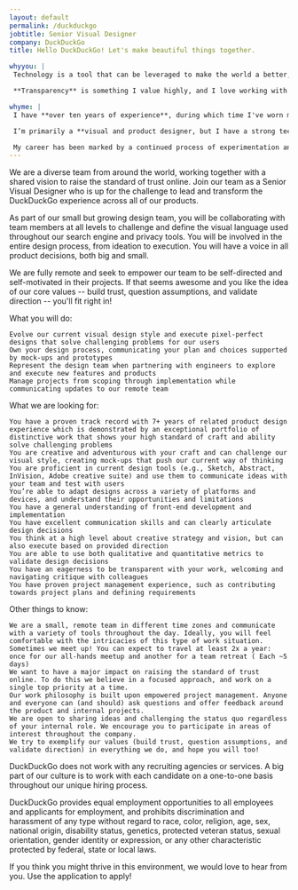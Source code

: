 ```yaml
---
layout: default
permalink: /duckduckgo
jobtitle: Senior Visual Designer
company: DuckDuckGo
title: Hello DuckDuckGo! Let's make beautiful things together.

whyyou: |
 Technology is a tool that can be leveraged to make the world a better, fairer, more equitable place. But as technology pays more and more attention to what we're doing, that data serves to benefit corporations, not people. I believe that individuals need to be able to manage their privacy online in order to be the beneficiaries of technology, and that **privacy is a right that everyone, regardless of technical ability, should be able to access**.

 **Transparency** is something I value highly, and I love working with people who are passionate about their work and their purpose. I'm a big fan of constructive criticism and would love to work with a team who'll challenge me to do my best work. Oh, and I love that you make yearly donations to organisations you think are worthwhile, and that you included Girl Develop It and Freedom of the Press Foundation amongst the recipients.

whyme: |
 I have **over ten years of experience**, during which time I've worn many different hats, spanning from research and product management, to visual design and branding, to prototyping and interaction design. My experience working remotely, both with clients and in an open-source context, means I have great written communication skills and can clearly articulate design decisions. My experience leading projects allows me to approach work in a strategic way, defining the vision, roadmap, and success metrics of a project. 

 I’m primarily a **visual and product designer, but I have a strong technical background** and a wide-ranging general knowledge that allows me to approach my work in a holistic way. I have extensive experience with Sketch, Invision, Adobe CS, Figma, Abstract and other design tools, as well as front-end development experience. I approach my work with a mobile-first perspective and have experience adapting designs for different devices. I've done quite a lot of customer interviews and comfortable planning and leading research studies—as well as pulling out actionable recommendations from all that qualitative data! I embrace a data-informed approach to my work but balance this with intuition in the pursuit of the best solution.

 My career has been marked by a continued process of experimentation and innovation, bringing new ideas to every project I join.
---
```


We are a diverse team from around the world, working together with a shared vision to raise the standard of trust online. Join our team as a Senior Visual Designer who is up for the challenge to lead and transform the DuckDuckGo experience across all of our products. 

As part of our small but growing design team, you will be collaborating with team members at all levels to challenge and define the visual language used throughout our search engine and privacy tools. You will be involved in the entire design process, from ideation to execution. You will have a voice in all product decisions, both big and small. 

We are fully remote and seek to empower our team to be self-directed and self-motivated in their projects. If that seems awesome and you like the idea of our core values -- build trust, question assumptions, and validate direction -- you'll fit right in!

 

What you will do:

    Evolve our current visual design style and execute pixel-perfect designs that solve challenging problems for our users
    Own your design process, communicating your plan and choices supported by mock-ups and prototypes
    Represent the design team when partnering with engineers to explore and execute new features and products
    Manage projects from scoping through implementation while communicating updates to our remote team

 

What we are looking for:

    You have a proven track record with 7+ years of related product design experience which is demonstrated by an exceptional portfolio of distinctive work that shows your high standard of craft and ability solve challenging problems
    You are creative and adventurous with your craft and can challenge our visual style, creating mock-ups that push our current way of thinking
    You are proficient in current design tools (e.g., Sketch, Abstract, InVision, Adobe creative suite) and use them to communicate ideas with your team and test with users
    You’re able to adapt designs across a variety of platforms and devices, and understand their opportunities and limitations
    You have a general understanding of front-end development and implementation
    You have excellent communication skills and can clearly articulate design decisions
    You think at a high level about creative strategy and vision, but can also execute based on provided direction
    You are able to use both qualitative and quantitative metrics to validate design decisions
    You have an eagerness to be transparent with your work, welcoming and navigating critique with colleagues
    You have proven project management experience, such as contributing towards project plans and defining requirements

 

Other things to know:

    We are a small, remote team in different time zones and communicate with a variety of tools throughout the day. Ideally, you will feel comfortable with the intricacies of this type of work situation.
    Sometimes we meet up! You can expect to travel at least 2x a year: once for our all-hands meetup and another for a team retreat ( Each ~5 days)
    We want to have a major impact on raising the standard of trust online. To do this we believe in a focused approach, and work on a single top priority at a time.
    Our work philosophy is built upon empowered project management. Anyone and everyone can (and should) ask questions and offer feedback around the product and internal projects. 
    We are open to sharing ideas and challenging the status quo regardless of your internal role. We encourage you to participate in areas of interest throughout the company. 
    We try to exemplify our values (build trust, question assumptions, and validate direction) in everything we do, and hope you will too!

 

DuckDuckGo does not work with any recruiting agencies or services.  A big part of our culture is to work with each candidate on a one-to-one basis throughout our unique hiring process.

DuckDuckGo provides equal employment opportunities to all employees and applicants for employment, and prohibits discrimination and harassment of any type without regard to race, color, religion, age, sex, national origin, disability status, genetics, protected veteran status, sexual orientation, gender identity or expression, or any other characteristic protected by federal, state or local laws.

If you think you might thrive in this environment, we would love to hear from you.  Use the application to apply!
